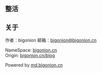 ## 整活

## 关于

作者：bigonion
邮箱：bigonion@bigonion.cn  

NameSpace: [bigonion.cn](https://bigonion.cn)   
Origin: [bigonion.cn/blog](https://bigonion.cn/blog)    

Powered by [md.bigonion.cn](https://bigonion.cn/blog)   
